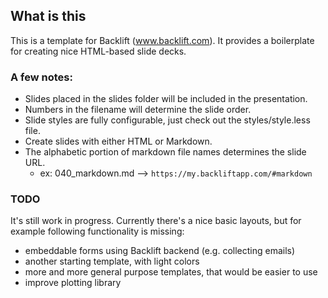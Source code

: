 ## What is this

This is a template for Backlift (www.backlift.com). It provides a boilerplate for creating nice HTML-based slide decks.

### A few notes:
- Slides placed in the slides folder will be included in the presentation.
- Numbers in the filename will determine the slide order.
- Slide styles are fully configurable, just check out the styles/style.less file.
- Create slides with either HTML or Markdown.
- The alphabetic portion of markdown file names determines the slide URL.
	- ex: 040_markdown.md --> `https://my.backliftapp.com/#markdown`

### TODO

It's still work in progress. Currently there's a nice basic layouts, but for example following functionality is missing:
- embeddable forms using Backlift backend (e.g. collecting emails)
- another starting template, with light colors
- more and more general purpose templates, that would be easier to use
- improve plotting library


